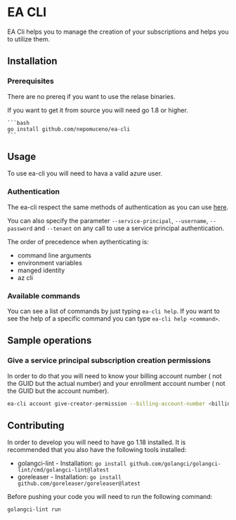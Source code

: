 # EA CLI 

EA Cli helps you to manage the creation of your subscriptions and helps you to utilize them.



## Installation

### Prerequisites

There are no prereq if you want to use the relase binaries.

If you want to get it from source you will need go 1.8 or higher.

    ```bash
    go install github.com/nepomuceno/ea-cli
    ```

## Usage

To use ea-cli you will need to hava a valid azure user.

### Authentication

The ea-cli respect the same methods of authentication as you can use [here](https://docs.microsoft.com/en-us/azure/developer/go/azure-sdk-authentication?tabs=bash#2-authenticate-with-azure).

You can also specify the parameter `--service-principal`, `--username`, `--password` and `--tenant` on any call to use a service principal authentication.

The order of precedence when aythenticating is:
- command line arguments
- environment variables
- manged identity
- az cli

### Available commands 

You can see a list of commands by just typing `ea-cli help`. If you want to see the help of a specific command you can type `ea-cli help <command>`.

## Sample operations

### Give a service principal subscription creation permissions

In order to do that you will need to know your billing account number ( not the GUID but the actual number) and your enrollment account number ( not the GUID but the account number).

```bash
ea-cli account give-creator-permission --billing-account-number <billing-account-number> --enrollment-account-number <enrollment-account-number> --principal-id <principal-id> --principal-tenant-id <principal-tenant-id>
```

## Contributing

In order to develop you will need to have go 1.18 installed.
It is recommended that you also have the following tools installed:
- golangci-lint   - Installation: `go install github.com/golangci/golangci-lint/cmd/golangci-lint@latest`
- goreleaser - Installation: `go install github.com/goreleaser/goreleaser@latest`

Before pushing your code you will need to run the following command:

```bash
golangci-lint run
```